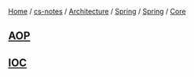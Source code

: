 [Home](https://mengxianbin.github.io) /
[cs-notes](https://mengxianbin.github.io/cs-notes/site) /
[Architecture](https://mengxianbin.github.io/cs-notes/site/Architecture) /
[Spring](https://mengxianbin.github.io/cs-notes/site/Architecture/Spring) /
[Spring](https://mengxianbin.github.io/cs-notes/site/Architecture/Spring/Spring) /
[Core](https://mengxianbin.github.io/cs-notes/site/Architecture/Spring/Spring/Core)

## [AOP](https://mengxianbin.github.io/cs-notes/site/Architecture/Spring/Spring/Core/AOP)

## [IOC](https://mengxianbin.github.io/cs-notes/site/Architecture/Spring/Spring/Core/IOC/)

